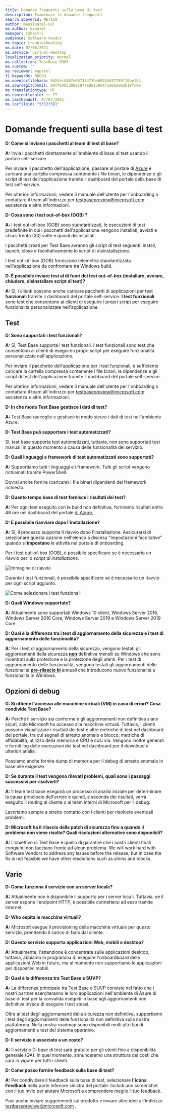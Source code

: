 ```yaml
---
title: Domande frequenti sulla base di test
description: Esaminare le domande frequenti
search.appverid: MET150
author: mansipatel-usl
ms.author: mapatel
manager: rshastri
audience: Software-Vendor
ms.topic: troubleshooting
ms.date: 07/06/2021
ms.service: virtual-desktop
localization_priority: Normal
ms.collection: TestBase-M365
ms.custom: ''
ms.reviewer: mapatel
f1.keywords: NOCSH
ms.openlocfilehash: 9d24ecb807e60733471be60353d12789f19be1b4
ms.sourcegitcommit: b0f464b6300e2977ed51395473a6b2e02b18fc9e
ms.translationtype: MT
ms.contentlocale: it-IT
ms.lasthandoff: 07/07/2021
ms.locfileid: "53323381"
---
```

# <a name="test-base-faq"></a>Domande frequenti sulla base di test

**D: Come si inviano i pacchetti al team di test di base?**

**A:** Invia i pacchetti direttamente all'ambiente di base di test usando il portale self-service.

Per inviare il pacchetto dell'applicazione, passare al portale di [Azure](https://www.aka.ms/testbaseportal "Home page di base dei test") e caricare una cartella compressa contenente i file binari, le dipendenze e gli script di test dell'applicazione tramite il dashboard del portale della base di test self-service. 

Per ulteriori informazioni, vedere il manuale dell'utente per l'onboarding o contattare il team all'indirizzo per <testbasepreview@microsoft.com> assistenza e altre informazioni.

**D: Cosa sono i test out-of-box (OOB) ?**

**A:** I test out-of-box (OOB) sono standardizzati, le esecuzioni di test predefinite in cui i pacchetti dell'applicazione vengono installati, avviati e chiusi trenta (30) volte e quindi disinstallati. 

I pacchetti creati per Test Base avranno gli script di test seguenti: install, launch, close e facoltativamente lo script di disinstallazione. 

I test out-of-box (OOB) forniscono telemetria standardizzata nell'applicazione da confrontare tra Windows build.

**D: È possibile inviare test al di fuori dei test out-of-box (installare, avviare, chiudere, disinstallare script di test)?**

**A:** Sì, i clienti possono anche caricare pacchetti di applicazioni per test **funzionali** tramite il dashboard del portale self-service.
**I test funzionali** sono test che consentono ai clienti di eseguire i propri script per eseguire funzionalità personalizzate nell'applicazione.


## <a name="testing"></a>Test

**D: Sono supportati i test funzionali?**

**A:** Sì, Test Base supporta i test funzionali. I test funzionali sono test che consentono ai clienti di eseguire i propri script per eseguire funzionalità personalizzate nell'applicazione. 

Per inviare il pacchetto dell'applicazione per i test funzionali, è sufficiente caricare la cartella compressa contenente i file binari, le dipendenze e gli script di test dell'applicazione tramite il dashboard del portale self-service. 

Per ulteriori informazioni, vedere il manuale dell'utente per l'onboarding o contattare il team all'indirizzo per <testbasepreview@microsoft.com> assistenza e altre informazioni.

**D: In che modo Test Base gestisce i dati di test?**

**A:** Test Base raccoglie e gestisce in modo sicuro i dati di test nell'ambiente Azure. 

**D: Test Base può supportare i test automatizzati?**

Sì, test base supporta test automatizzati, tuttavia, non sono supportati test manuali in questo momento a causa delle funzionalità del servizio.

**D: Quali linguaggi e framework di test automatizzati sono supportati?**

**A:** Supportiamo tutti i linguaggi e i framework. Tutti gli script vengono richiamati tramite PowerShell. 

Dovrai anche fornire (caricare) i file binari dipendenti del framework richiesto.

**D: Quanto tempo base di test fornisce i risultati dei test?**

**A:** Per ogni test eseguito con le build non definitiva, forniremo risultati entro 48 ore nel dashboard del portale [di Azure.](https://www.aka.ms/testbaseportal "Home page di base dei test")

**D: È possibile riavviare dopo l'installazione?**

**A:** Sì, il processo supporta il riavvio dopo l'installazione. Assicurarsi di selezionare questa opzione nell'elenco a discesa "Impostazioni facoltative" quando si **impostano** le attività nel portale di onboarding.

Per i test out-of-box (OOB), è possibile specificare se è necessario un riavvio per lo _script di installazione._

![Immagine di riavvio](Media/reboot.png)

Durante i test funzionali, è possibile specificare se è necessario un riavvio per ogni script aggiunto.

![Come selezionare i test funzionali](Media/functionalreboot.png)

**D: Quali Windows supportate?**

**A:** Attualmente sono supportati Windows 10 client, Windows Server 2016, Windows Server 2016 Core, Windows Server 2019 e Windows Server 2019 Core.

**D: Qual è la differenza tra i test di aggiornamento della sicurezza e i test di aggiornamento delle funzionalità?**

**A:** Per i test di aggiornamento della sicurezza, vengono testati gli aggiornamenti della sicurezza **<ins>non</ins>** definitiva mensili su Windows che sono incentrati sulla protezione e la protezione degli utenti. Per i test di aggiornamento delle funzionalità, vengono testati gli aggiornamenti delle funzionalità **<ins>pre-rilascio bi</ins>** annuali che introducono nuove funzionalità e funzionalità in Windows.

## <a name="debugging-options"></a>Opzioni di debug

**D: Si ottiene l'accesso alle macchine virtuali (VM) in caso di errori? Cosa condivide Test Base?**

**A:** Perché il servizio sia conforme e gli aggiornamenti non definitiva siano sicuri, solo Microsoft ha accesso alle macchine virtuali. Tuttavia, i clienti possono visualizzare i risultati dei test e altre metriche di test nel dashboard del portale, tra cui segnali di arresto anomalo e blocco, metriche di affidabilità, utilizzo della memoria e CPU e così via. Vengono inoltre generati e forniti log delle esecuzioni dei test nel dashboard per il download e ulteriori analisi. 

Possiamo anche fornire dump di memoria per il debug di arresto anomalo in base alle esigenze.

**D: Se durante il test vengono rilevati problemi, quali sono i passaggi successivi per risolverli?**

**A:** Il team test base eseguirà un processo di analisi iniziale per determinare la causa principale dell'errore e quindi, a seconda dei risultati, verrà eseguito il routing al cliente o ai team interni di Microsoft per il debug. 

Lavoriamo sempre a stretto contatto con i clienti per risolvere eventuali problemi. 

**D: Microsoft ha il rilascio della patch di sicurezza fino a quando il problema non viene risolto? Quali risoluzioni alternative sono disponibili?**

**A:** L'obiettivo di Test Base è quello di garantire che i nostri clienti finali congiunti non facciano fronte ad alcun problema. We will work hard with Software Vendors to address any issues before the release, but in case the fix is not feasible we have other resolutions such as shims and blocks.

## <a name="miscellaneous"></a>Varie

**D: Come funziona il servizio con un server locale?**

**A:** Attualmente non è disponibile il supporto per i server locali. Tuttavia, se il server espone l'endpoint HTTP, è possibile connettersi ad esso tramite Internet.

**D: Who ospita le macchine virtuali?**

**A:** Microsoft esegue il provisioning della macchina virtuale per questo servizio, prendendo il carico di farlo dal cliente.

**D: Questo servizio supporta applicazioni Web, mobili o desktop?**

**A:** Attualmente, l'attenzione è concentrata sulle applicazioni desktop, tuttavia, abbiamo in programma di eseguire l'onboardboard delle applicazioni Web in futuro, ma al momento non supportiamo le applicazioni per dispositivi mobili.

**D: Qual è la differenza tra Test Base e SUVP?**

**A:** La differenza principale tra Test Base e SUVP consiste nel fatto che i nostri partner eserciteranno le loro applicazioni nell'ambiente di Azure di base di test per la convalida eseguiti in base agli aggiornamenti non definitiva invece di eseguire i test stessi. 

Oltre al test degli aggiornamenti della sicurezza non definitiva, supportiamo i test degli aggiornamenti delle funzionalità non definitiva sulla nostra piattaforma. Nella nostra roadmap sono disponibili molti altri tipi di aggiornamenti e test del sistema operativo.

**D: Il servizio è associato a un costo?**

**A:** Il servizio Di base di test sarà gratuito per gli utenti fino a disponibilità generale (GA). In quel momento, annunceremo una struttura dei costi che sarà in vigore per tutti i clienti. 

**D: Come posso fornire feedback sulla base di test?**

**A:** Per condividere il feedback sulla base di test, selezionare **l'icona Feedback** nella parte inferiore sinistra del portale. Includi uno screenshot con il tuo invio per aiutare Microsoft a comprendere meglio il tuo feedback. 

Puoi anche inviare suggerimenti sul prodotto e inviare altre idee all'indirizzo <testbasepreview@microsoft.com> .
